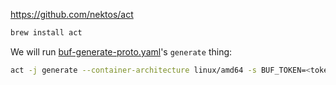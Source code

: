 https://github.com/nektos/act

```bash
brew install act
```

We will run [buf-generate-proto.yaml](.github/workflows/buf-generate-proto.yaml)'s `generate` thing:

```bash
act -j generate --container-architecture linux/amd64 -s BUF_TOKEN=<token>
```